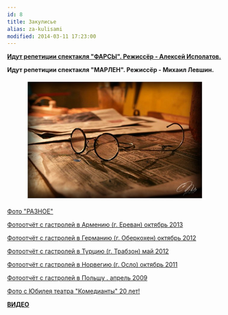 ```yaml
---
id: 8
title: Закулисье
alias: za-kulisami
modified: 2014-03-11 17:23:00
---
```


<a href="138-lohanq.html">**Идут репетиции спектакля "ФАРСЫ". Режиссёр - Алексей Исполатов.**</a>

**Идут репетиции спектакля "МАРЛЕН". Режиссёр - Михаил Левшин.**

<figure><img src="./images/stories/x_8c053fc6.jpg" /></figure>

<a href="117-foto-raznoe.html">Фото "РАЗНОЕ"</a>

<a href="288-gastroli-erevan.html">Фотоотчёт с гастролей в Армению (г. Ереван) октябрь 2013</a><a href="240-foto-iz-germanii-mymy.html"></a>

<a href="240-foto-iz-germanii-mymy.html">Фотоотчёт с гастролей в Германию (г. Оберкохен) октябрь 2012</a>

<a href="208-foto-iz-trabzona-mymy.html">Фотоотчёт с гастролей в Турцию (г. Трабзон) май 2012</a>

<a href="152-oslo-viezd.html">Фотоотчёт с гастролей в Норвегию (г. Осло) октябрь 2011</a>

<a href="118-foto-polsha.html">Фотоотчёт с гастролей в Польшу . апрель 2009</a>

<a href="95-2011-06-23-09-15-19.html">Фото с Юбилея театра "Комедианты" 20 лет!</a>

<a href="210-video.html">**ВИДЕО**</a>


